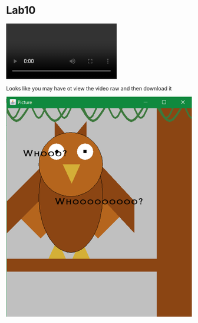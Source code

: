 # Lab10

![gif](IMG_4499.MOV)

Looks like you may have ot view the video raw and then download it

![photo](updatedLab10Photo.png)
